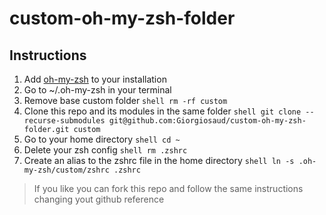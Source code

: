 # custom-oh-my-zsh-folder
## Instructions
1. Add [oh-my-zsh](https://github.com/ohmyzsh/ohmyzsh#basic-installation) to your installation
2. Go to ~/.oh-my-zsh in your terminal
3. Remove base custom folder ```shell rm -rf custom```
4. Clone this repo and its modules in the same folder ```shell git clone --recurse-submodules git@github.com:Giorgiosaud/custom-oh-my-zsh-folder.git custom```
5. Go to your home directory ```shell cd ~```
6. Delete your zsh config ```shell rm .zshrc```
7. Create an alias to the zshrc file in the home directory ```shell ln -s .oh-my-zsh/custom/zshrc .zshrc```

> If you like you can fork this repo and follow the same instructions changing yout github reference
